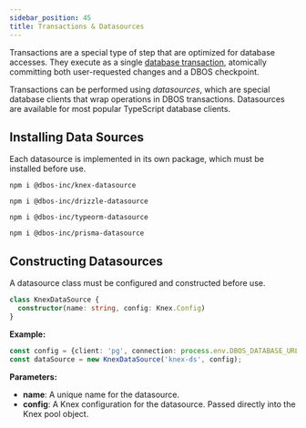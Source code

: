 ```yaml
---
sidebar_position: 45
title: Transactions & Datasources
---
```


Transactions are a special type of step that are optimized for database accesses.
They execute as a single [database transaction](https://en.wikipedia.org/wiki/Database_transaction), atomically committing both user-requested changes and a DBOS checkpoint.

Transactions can be performed using _datasources_, which are special database clients that wrap operations in DBOS transactions.
Datasources are available for most popular TypeScript database clients.

## Installing Data Sources

Each datasource is implemented in its own package, which must be installed before use.

<Tabs groupId="database-clients">
<TabItem value="knex" label="Knex">

```shell
npm i @dbos-inc/knex-datasource
```

</TabItem>
<TabItem value="drizzle" label="Drizzle">

```shell
npm i @dbos-inc/drizzle-datasource
```

</TabItem>
<TabItem value="typeorm" label="TypeORM">

```shell
npm i @dbos-inc/typeorm-datasource
```


</TabItem>
<TabItem value="prisma" label="Prisma">

```shell
npm i @dbos-inc/prisma-datasource
```


</TabItem>
</Tabs>

## Constructing Datasources

A datasource class must be configured and constructed before use.

<Tabs groupId="database-clients">
<TabItem value="knex" label="Knex">


```typescript
class KnexDataSource {
  constructor(name: string, config: Knex.Config)  
}
```

**Example:**

```typescript
const config = {client: 'pg', connection: process.env.DBOS_DATABASE_URL}
const dataSource = new KnexDataSource('knex-ds', config);
```

**Parameters:**

- **name**: A unique name for the datasource.
- **config**: A Knex configuration for the datasource. Passed directly into the Knex pool object.

</TabItem>
<TabItem value="drizzle" label="Drizzle">


</TabItem>
<TabItem value="typeorm" label="TypeORM">

</TabItem>
<TabItem value="prisma" label="Prisma">

</TabItem>
</Tabs>